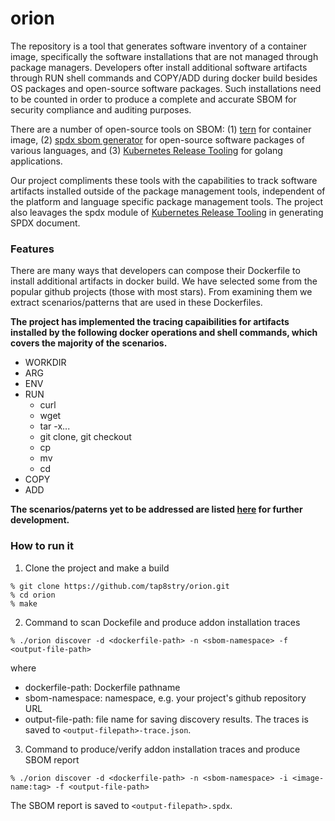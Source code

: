 # orion

The repository is a tool that generates software inventory of a container image, specifically the software installations that are not managed through package managers. Developers ofter install additional software artifacts through RUN shell commands and COPY/ADD during docker build besides OS packages and open-source software packages. Such installations need to be counted in order to produce a complete and accurate SBOM for security compliance and auditing purposes. 

There are a number of open-source tools on SBOM: (1) [tern](https://github.com/tern-tools/tern) for container image, (2) [spdx sbom generator](https://github.com/spdx/spdx-sbom-generator) for open-source software packages of various languages, and (3) [Kubernetes Release Tooling](https://github.com/kubernetes/release) for golang applications.

Our project compliments these tools with the capabilities to track software artifacts installed outside of the package management tools, independent of the platform and language specific package management tools. The project also leavages the spdx module of [Kubernetes Release Tooling](https://github.com/kubernetes/release) in generating SPDX document.


### Features

There are many ways that developers can compose their Dockerfile to install additional artifacts in docker build. We have selected some from the popular github projects (those with most stars). From examining them we extract scenarios/patterns that are used in these Dockerfiles. 

**The project has implemented the tracing capaibilities for artifacts installed by the following docker operations and shell commands, which covers the majority of the scenarios.**

- WORKDIR
- ARG
- ENV
- RUN
    - curl
    - wget
    - tar -x...
    - git clone, git checkout
    - cp
    - mv 
    - cd 
- COPY
- ADD

**The scenarios/paterns yet to be addressed are listed [here](https://github.com/tap8stry/orion/blob/main/doc/new-scenarios.md) for further development.**


### How to run it

1. Clone the project and make a build

```
% git clone https://github.com/tap8stry/orion.git
% cd orion
% make
```

2. Command to scan Dockefile and produce addon installation traces

```
% ./orion discover -d <dockerfile-path> -n <sbom-namespace> -f <output-file-path>
```

where 
- dockerfile-path: Dockerfile pathname
- sbom-namespace: namespace, e.g. your project's github repository URL
- output-file-path: file name for saving discovery results. The traces is saved to `<output-filepath>-trace.json`.

3. Command to produce/verify addon installation traces and produce SBOM report

```
% ./orion discover -d <dockerfile-path> -n <sbom-namespace> -i <image-name:tag> -f <output-file-path>
```
The SBOM report is saved to `<output-filepath>.spdx`.

